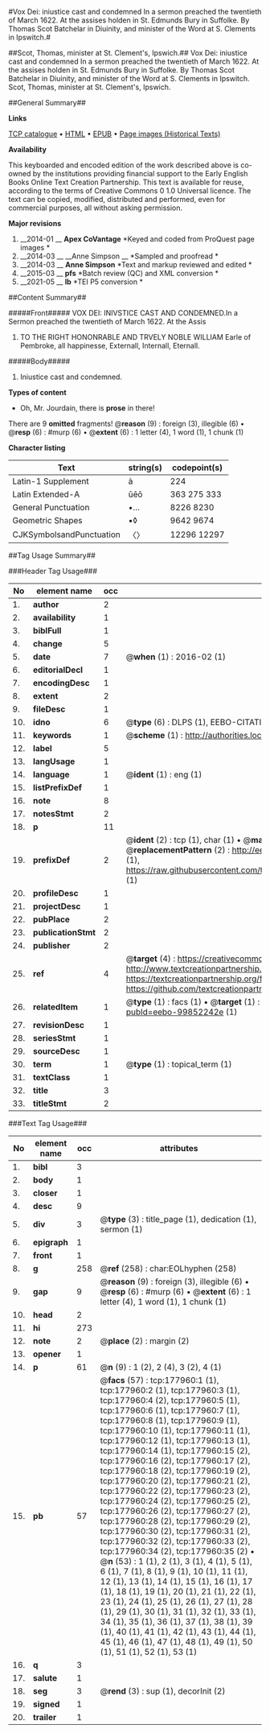 #Vox Dei: iniustice cast and condemned In a sermon preached the twentieth of March 1622. At the assises holden in St. Edmunds Bury in Suffolke. By Thomas Scot Batchelar in Diuinity, and minister of the Word at S. Clements in Ipswitch.#

##Scot, Thomas, minister at St. Clement's, Ipswich.##
Vox Dei: iniustice cast and condemned In a sermon preached the twentieth of March 1622. At the assises holden in St. Edmunds Bury in Suffolke. By Thomas Scot Batchelar in Diuinity, and minister of the Word at S. Clements in Ipswitch.
Scot, Thomas, minister at St. Clement's, Ipswich.

##General Summary##

**Links**

[TCP catalogue](http://www.ota.ox.ac.uk/tcp/)  • 
[HTML](http://tei.it.ox.ac.uk/tcp/Texts-HTML/free/B15/B15678.html)  • 
[EPUB](http://tei.it.ox.ac.uk/tcp/Texts-EPUB/free/B15/B15678.epub) • 
[Page images (Historical Texts)](https://historicaltexts.jisc.ac.uk/eebo-99852242e)

**Availability**

This keyboarded and encoded edition of the work described above is co-owned by the
    institutions providing financial support to the Early English Books Online Text Creation
    Partnership. This text is available for reuse, according to the terms of  Creative Commons 0 1.0 Universal
    licence. The text can be copied, modified, distributed and performed, even for commercial
    purposes, all without asking permission.

**Major revisions**

1. __2014-01 __ __Apex CoVantage__ *Keyed and coded from ProQuest page images *
1. __2014-03 __ __Anne Simpson __ *Sampled and proofread *
1. __2014-03 __ __Anne Simpson__ *Text and markup reviewed and edited *
1. __2015-03 __ __pfs__ *Batch review (QC) and XML conversion *
1. __2021-05 __ __lb__ *TEI P5 conversion *

##Content Summary##

#####Front#####
VOX DEI: INIVSTICE CAST AND CONDEMNED.In a Sermon preached the twentieth of March 1622. At the Assis
1. TO THE RIGHT HONONRABLE AND TRVELY NOBLE WILLIAM Earle of Pembroke, all happinesse, Externall, Internall, Eternall.

#####Body#####

1. Iniustice cast and condemned.

**Types of content**

  * Oh, Mr. Jourdain, there is **prose** in there!

There are 9 **omitted** fragments! 
 @__reason__ (9) : foreign (3), illegible (6)  •  @__resp__ (6) : #murp (6)  •  @__extent__ (6) : 1 letter (4), 1 word (1), 1 chunk (1)

**Character listing**


|Text|string(s)|codepoint(s)|
|---|---|---|
|Latin-1 Supplement|à|224|
|Latin Extended-A|ūēō|363 275 333|
|General Punctuation|•…|8226 8230|
|Geometric Shapes|▪◊|9642 9674|
|CJKSymbolsandPunctuation|〈〉|12296 12297|

##Tag Usage Summary##

###Header Tag Usage###

|No|element name|occ|attributes|
|---|---|---|---|
|1.|__author__|2||
|2.|__availability__|1||
|3.|__biblFull__|1||
|4.|__change__|5||
|5.|__date__|7| @__when__ (1) : 2016-02 (1)|
|6.|__editorialDecl__|1||
|7.|__encodingDesc__|1||
|8.|__extent__|2||
|9.|__fileDesc__|1||
|10.|__idno__|6| @__type__ (6) : DLPS (1), EEBO-CITATION (1), VID (1), EEBO-PROQUEST (1), STC (2)|
|11.|__keywords__|1| @__scheme__ (1) : http://authorities.loc.gov/ (1)|
|12.|__label__|5||
|13.|__langUsage__|1||
|14.|__language__|1| @__ident__ (1) : eng (1)|
|15.|__listPrefixDef__|1||
|16.|__note__|8||
|17.|__notesStmt__|2||
|18.|__p__|11||
|19.|__prefixDef__|2| @__ident__ (2) : tcp (1), char (1)  •  @__matchPattern__ (2) : ([0-9\-]+):([0-9IVX]+) (1), (.+) (1)  •  @__replacementPattern__ (2) : http://eebo.chadwyck.com/downloadtiff?vid=$1&page=$2 (1), https://raw.githubusercontent.com/textcreationpartnership/Texts/master/tcpchars.xml#$1 (1)|
|20.|__profileDesc__|1||
|21.|__projectDesc__|1||
|22.|__pubPlace__|2||
|23.|__publicationStmt__|2||
|24.|__publisher__|2||
|25.|__ref__|4| @__target__ (4) : https://creativecommons.org/publicdomain/zero/1.0/ (1), http://www.textcreationpartnership.org/docs/. (1), https://textcreationpartnership.org/faq/#faq05 (1), https://github.com/textcreationpartnership (1)|
|26.|__relatedItem__|1| @__type__ (1) : facs (1)  •  @__target__ (1) : https://data.historicaltexts.jisc.ac.uk/view?pubId=eebo-99852242e (1)|
|27.|__revisionDesc__|1||
|28.|__seriesStmt__|1||
|29.|__sourceDesc__|1||
|30.|__term__|1| @__type__ (1) : topical_term (1)|
|31.|__textClass__|1||
|32.|__title__|3||
|33.|__titleStmt__|2||


###Text Tag Usage###

|No|element name|occ|attributes|
|---|---|---|---|
|1.|__bibl__|3||
|2.|__body__|1||
|3.|__closer__|1||
|4.|__desc__|9||
|5.|__div__|3| @__type__ (3) : title_page (1), dedication (1), sermon (1)|
|6.|__epigraph__|1||
|7.|__front__|1||
|8.|__g__|258| @__ref__ (258) : char:EOLhyphen (258)|
|9.|__gap__|9| @__reason__ (9) : foreign (3), illegible (6)  •  @__resp__ (6) : #murp (6)  •  @__extent__ (6) : 1 letter (4), 1 word (1), 1 chunk (1)|
|10.|__head__|2||
|11.|__hi__|273||
|12.|__note__|2| @__place__ (2) : margin (2)|
|13.|__opener__|1||
|14.|__p__|61| @__n__ (9) : 1 (2), 2 (4), 3 (2), 4 (1)|
|15.|__pb__|57| @__facs__ (57) : tcp:177960:1 (1), tcp:177960:2 (1), tcp:177960:3 (1), tcp:177960:4 (2), tcp:177960:5 (1), tcp:177960:6 (1), tcp:177960:7 (1), tcp:177960:8 (1), tcp:177960:9 (1), tcp:177960:10 (1), tcp:177960:11 (1), tcp:177960:12 (1), tcp:177960:13 (1), tcp:177960:14 (1), tcp:177960:15 (2), tcp:177960:16 (2), tcp:177960:17 (2), tcp:177960:18 (2), tcp:177960:19 (2), tcp:177960:20 (2), tcp:177960:21 (2), tcp:177960:22 (2), tcp:177960:23 (2), tcp:177960:24 (2), tcp:177960:25 (2), tcp:177960:26 (2), tcp:177960:27 (2), tcp:177960:28 (2), tcp:177960:29 (2), tcp:177960:30 (2), tcp:177960:31 (2), tcp:177960:32 (2), tcp:177960:33 (2), tcp:177960:34 (2), tcp:177960:35 (2)  •  @__n__ (53) : 1 (1), 2 (1), 3 (1), 4 (1), 5 (1), 6 (1), 7 (1), 8 (1), 9 (1), 10 (1), 11 (1), 12 (1), 13 (1), 14 (1), 15 (1), 16 (1), 17 (1), 18 (1), 19 (1), 20 (1), 21 (1), 22 (1), 23 (1), 24 (1), 25 (1), 26 (1), 27 (1), 28 (1), 29 (1), 30 (1), 31 (1), 32 (1), 33 (1), 34 (1), 35 (1), 36 (1), 37 (1), 38 (1), 39 (1), 40 (1), 41 (1), 42 (1), 43 (1), 44 (1), 45 (1), 46 (1), 47 (1), 48 (1), 49 (1), 50 (1), 51 (1), 52 (1), 53 (1)|
|16.|__q__|3||
|17.|__salute__|1||
|18.|__seg__|3| @__rend__ (3) : sup (1), decorInit (2)|
|19.|__signed__|1||
|20.|__trailer__|1||
